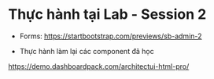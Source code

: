# Thực hành tại Lab - Session 2


+ Forms: https://startbootstrap.com/previews/sb-admin-2

+ Thực hành làm lại các component đã học

https://demo.dashboardpack.com/architectui-html-pro/